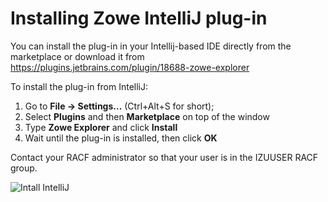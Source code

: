 # Installing Zowe IntelliJ plug-in

You can install the plug-in in your Intellij-based IDE directly from the marketplace or download it from https://plugins.jetbrains.com/plugin/18688-zowe-explorer

To install the plug-in from IntelliJ:

1. Go to **File -> Settings...** (Ctrl+Alt+S for short);
2. Select **Plugins** and then **Marketplace** on top of the window
3. Type **Zowe Explorer** and click **Install**
4. Wait until the plug-in is installed, then click **OK**

Contact your RACF administrator so that your user is in the IZUUSER RACF group. 

![Intall IntelliJ](/stable/images/intellij/intellij-install.gif)
